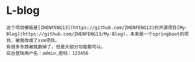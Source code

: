 # L-blog
    这个项目模板是[ZHENFENG13](https://github.com/ZHENFENG13)的开源项目[My-Blog](https://github.com/ZHENFENG13/My-Blog)，本来是一个springboot的项目，被我改成了ssm项目。
    有很多东西被我删掉了，但是大部分功能都可以。
    后台登陆用户名：admin,密码：123456
